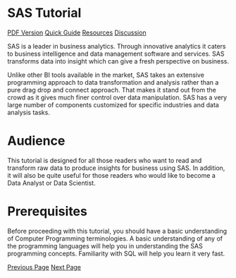 # SAS Tutorial
[PDF Version](../sas/sas_pdf_version.md)
[Quick Guide](../sas/sas_quick_guide.md)
[Resources](../sas/sas_useful_resources.md)
[Discussion](../sas/sas_discussion.md)

SAS is a leader in business analytics. Through innovative analytics it caters to business intelligence and data management software and services. SAS transforms data into insight which can give a fresh perspective on business.

Unlike other BI tools available in the market, SAS takes an extensive programming approach to data transformation and analysis rather than a pure drag drop and connect approach. That makes it stand out from the crowd as it gives much finer control over data manipulation. SAS has a very large number of components customized for specific industries and data analysis tasks.

# Audience
This tutorial is designed for all those readers who want to read and transform raw data to produce insights for business using SAS. In addition, it will also be quite useful for those readers who would like to become a Data Analyst or Data Scientist.

# Prerequisites
Before proceeding with this tutorial, you should have a basic understanding of Computer Programming terminologies. A basic understanding of any of the programming languages will help you in understanding the SAS programming concepts. Familiarity with SQL will help you learn it very fast.


[Previous Page](../sas/index.md) [Next Page](../sas/sas_overview.md) 
